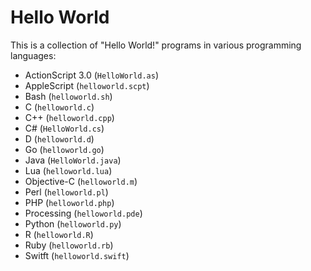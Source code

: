 # Hello World

This is a collection of "Hello World!" programs in various programming languages:

- ActionScript 3.0 (`HelloWorld.as`)
- AppleScript (`helloworld.scpt`)
- Bash (`helloworld.sh`)
- C (`helloworld.c`)
- C++ (`helloworld.cpp`)
- C# (`HelloWorld.cs`)
- D (`helloworld.d`)
- Go (`helloworld.go`)
- Java (`HelloWorld.java`)
- Lua (`helloworld.lua`)
- Objective-C (`helloworld.m`)
- Perl (`helloworld.pl`)
- PHP (`helloworld.php`)
- Processing (`helloworld.pde`)
- Python (`helloworld.py`)
- R (`helloworld.R`)
- Ruby (`helloworld.rb`)
- Switft (`helloworld.swift`)